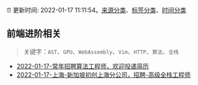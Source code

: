 :alarm_clock: 更新时间: 2022-01-17 11:11:54。[来源分类](../README.md)、[标签分类](../TAGS.md)、[时间分类](../TIMELINE.md)

## 前端进阶相关


> 关键字：`AST`、`GPU`、`WebAssembly`、`Vim`、`HTTP`、`算法`、`全栈`



- [2022-01-17-常年招聘算法工程师，欢迎投递简历](https://www.v2ex.com/t/828837) 
- [2022-01-17-上海-新加坡初创上海分公司，招聘-高级全栈工程师](https://www.v2ex.com/t/828790) 